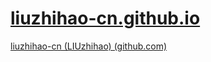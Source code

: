 # [liuzhihao-cn.github.io](https://liuzhihao-cn.github.io/)
[liuzhihao-cn (LIUzhihao) (github.com)](https://github.com/liuzhihao-cn)

